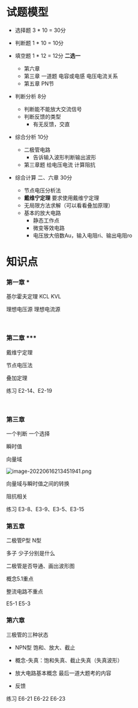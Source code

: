 # 试题模型

* 选择题 3 * 10 = 30分
* 判断题 1 * 10 = 10分
* 填空题 1 * 12 = 12分 **二选一**
  * 第六章
  * 第三章 一道题 电容或电感 电压电流关系
  * 第五章 PN节

* 判断分析 8分
  * 判断能不能放大交流信号
  * 判断反馈的类型
    * 有无反馈，交直
* 综合分析 10分
  * 二极管电路
    * 告诉输入波形判断输出波形
  * 第三章题 给电压电流 计算阻抗
* 综合计算 二、六章  30分
  * 节点电压分析法
  * **戴维宁定理** 要求使用戴维宁定理
  * 无局限方法求解（可以看看叠加原理）
  * 基本的放大电路
    * 静态工作点
    * 微变等效电路
    * 电压放大倍数Au，输入电阻ri、输出电阻ro



# 知识点

### 第一章 *

基尔霍夫定理 KCL KVL

理想电压源 理想电流源

​    



### 第二章 ***

戴维宁定理

节点电压法

叠加定理



练习 E2-14、E2-19

​    



### 第三章

一个判断 一个选择 

瞬时值

向量域

![image-20220616213451941.png](https://cdn.acwing.com/media/article/image/2022/06/16/127338_a1c0d359ed-image-20220616213451941.png) 

向量域与瞬时值之间的转换

阻抗相关



练习 E3-8、E3-9、E3-5、E3-15

   

### 第五章

二极管P型 N型

多子 少子分别是什么

二极管是否导通、画出波形图

概念5.1重点

整流电路不重点

E5-1 E5-3 

  

### 第六章

三极管的三种状态

* NPN型 饱和、放大、截止

* 概念-失真：饱和失真、截止失真（失真波形）

* 放大电路基本概念 最后一道大题考的内容
* 反馈



练习 E6-21 E6-22 E6-23